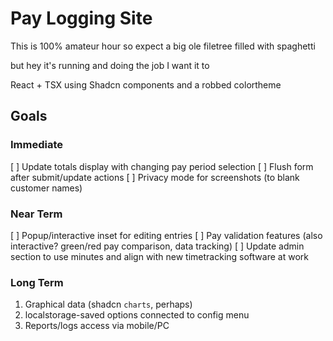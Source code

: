 # Pay Logging Site

This is 100% amateur hour so expect a big ole filetree filled with spaghetti

but hey it's running and doing the job I want it to


React + TSX using Shadcn components and a robbed colortheme

## Goals
### Immediate
[ ] Update totals display with changing pay period selection
[ ] Flush form after submit/update actions
[ ] Privacy mode for screenshots (to blank customer names)

### Near Term
[ ] Popup/interactive inset for editing entries
[ ] Pay validation features (also interactive? green/red pay comparison, data tracking)
[ ] Update admin section to use minutes and align with new timetracking software at work

### Long Term
1. Graphical data (shadcn `charts`, perhaps)
2. localstorage-saved options connected to config menu
3. Reports/logs access via mobile/PC
